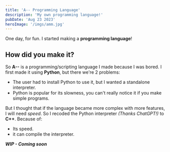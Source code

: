 ```yaml
---
title: 'A-- Programming Language'
description: 'My own programming language!'
pubDate: 'Aug 23 2023'
heroImage: '/imgs/amm.jpg'
---
```


One day, for fun. I started making a **programming language**!

## How did you make it?
So **__A--__** is a programming/scripting language I made because I was bored.
I first made it using **__Python__**, but there we're 2 problems:
* The user had to install Python to use it, but I wanted a standalone interpreter.
* Python is popular for its slowness, you can't really notice it if you make simple programs.

But I thought that if the language became more complex with more features, I will need *speed*.
So I recoded the Python interpreter *(Thanks ChatGPT!)* to **C++**. Because of:
* Its speed.
* it can compile the interpreter.

***WIP - Coming soon***
